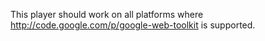 This player should work on all platforms where http://code.google.com/p/google-web-toolkit is supported.